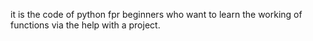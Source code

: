 it is the code of python fpr beginners who want to learn the working of functions via the help with a project.
